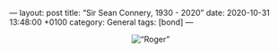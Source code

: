 —
layout:   post
title:    “Sir Sean Connery, 1930 - 2020”
date:     2020-10-31 13:48:00 +0100
category: General
tags:     [bond]
—

<center>
	<img src=“/images/2020/10/sean-connery.png” alt=“Roger” class=“image-single” />
</center>